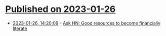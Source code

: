 # [Published on 2023-01-26](index.md)

* [2023-01-26, 14:20:09](https://news.ycombinator.com/item?id=34531858) - [Ask HN: Good resources to become financially literate](https://news.ycombinator.com/item?id=34531858)
